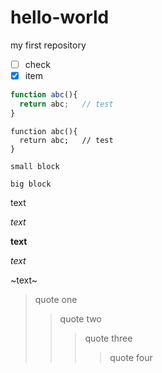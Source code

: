 # hello-world
my first repository

- [ ] check
- [x] item

```js
function abc(){
  return abc;   // test
}
```

```
function abc(){
  return abc;   // test
}
```

`small block`

    big block

text

*text*

**text**

_text_

~text~


> quote one 
>> quote two
>>> quote three
>>>> quote four
